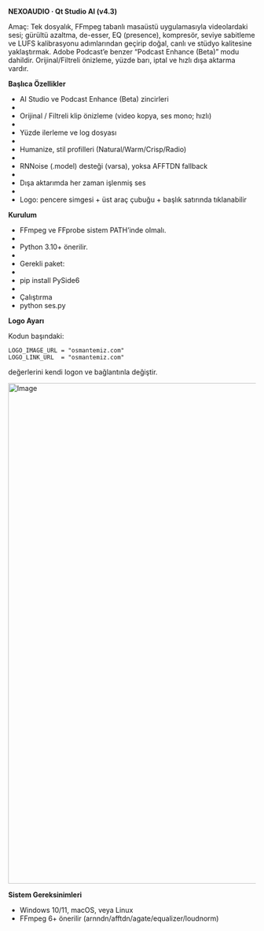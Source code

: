 **NEXOAUDIO · Qt Studio AI (v4.3)**

Amaç: Tek dosyalık, FFmpeg tabanlı masaüstü uygulamasıyla videolardaki sesi; gürültü azaltma, de-esser, EQ (presence), kompresör, seviye sabitleme ve LUFS kalibrasyonu adımlarından geçirip doğal, canlı ve stüdyo kalitesine yaklaştırmak. Adobe Podcast’e benzer “Podcast Enhance (Beta)” modu dahildir. Orijinal/Filtreli önizleme, yüzde barı, iptal ve hızlı dışa aktarma vardır.

**Başlıca Özellikler**

- AI Studio ve Podcast Enhance (Beta) zincirleri
- 
- Orijinal / Filtreli klip önizleme (video kopya, ses mono; hızlı)
- 
- Yüzde ilerleme ve log dosyası
- 
- Humanize, stil profilleri (Natural/Warm/Crisp/Radio)
- 
- RNNoise (.model) desteği (varsa), yoksa AFFTDN fallback
- 
- Dışa aktarımda her zaman işlenmiş ses
- 
- Logo: pencere simgesi + üst araç çubuğu + başlık satırında tıklanabilir


**Kurulum**


- FFmpeg ve FFprobe sistem PATH’inde olmalı.
- 
- Python 3.10+ önerilir.
- 
- Gerekli paket:
- 
- pip install PySide6
- 
- Çalıştırma
- python ses.py

**Logo Ayarı**

Kodun başındaki:

```
LOGO_IMAGE_URL = "osmantemiz.com"
LOGO_LINK_URL  = "osmantemiz.com"
```


değerlerini kendi logon ve bağlantınla değiştir.


<img width="1917" height="1016" alt="Image" src="https://github.com/user-attachments/assets/ba817218-da2e-42d4-9894-04f683451cee" />

**Sistem Gereksinimleri**

- Windows 10/11, macOS, veya Linux
- FFmpeg 6+ önerilir (arnndn/afftdn/agate/equalizer/loudnorm)
